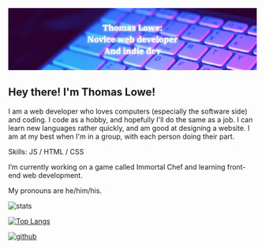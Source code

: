<img src="banner.png" alt="Thomas Lowe: Novice web developer And indie dev" />

## Hey there! I'm Thomas Lowe!

I am a web developer who loves computers (especially the software side) and coding. I code as a hobby, and hopefully I'll do the same as a job. I can learn new languages rather quickly, and am good at designing a website. I am at my best when I'm in a group, with each person doing their part.

Skills: JS / HTML / CSS

I’m currently working on a game called Immortal Chef and learning front-end web development.

My pronouns are he/him/his.

<img alt="stats" src="https://github-readme-stats.vercel.app/api?username=swimmer248&show_icons=true)](https://github.com/swimmer248/github-readme-stats" />

[![Top Langs](https://github-readme-stats.vercel.app/api/top-langs/?username=swimmer248)](https://github.com/swimmer248/github-readme-stats)

[<img src='https://cdn.jsdelivr.net/npm/simple-icons@3.0.1/icons/github.svg' alt='github' height='40'>](https://github.com/swimmer248)
